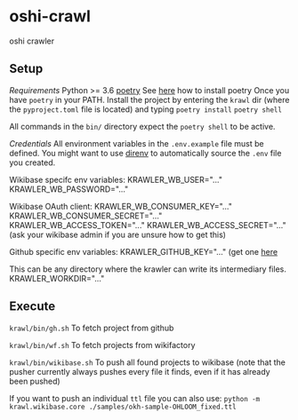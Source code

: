 # oshi-crawl

oshi crawler

## Setup

_Requirements_
Python >= 3.6
[poetry](https://python-poetry.org)
See [here](https://python-poetry.org/docs/) how to install poetry
Once you have `poetry` in your PATH.
Install the project by entering the `krawl` dir (where the `pyproject.toml` file is located) and typing
`poetry install`
`poetry shell`

All commands in the `bin/` directory expect the `poetry shell` to be active.

_Credentials_
All environment variables in the `.env.example` file must be defined.
You might want to use [direnv](https://direnv.net/) to automatically source the `.env` file you created.

Wikibase specifc env variables:
KRAWLER_WB_USER="..."
KRAWLER_WB_PASSWORD="..."

Wikibase OAuth client:
KRAWLER_WB_CONSUMER_KEY="..."
KRAWLER_WB_CONSUMER_SECRET="..."
KRAWLER_WB_ACCESS_TOKEN="..."
KRAWLER_WB_ACCESS_SECRET="..."
(ask your wikibase admin if you are unsure how to get this)

Github specific env variables:
KRAWLER_GITHUB_KEY="..."
(get one [here](https://github.com/settings/tokens)

This can be any directory where the krawler can write its intermediary files.
KRAWLER_WORKDIR="..."

## Execute

`krawl/bin/gh.sh`
To fetch project from github

`krawl/bin/wf.sh`
To fetch projects from wikifactory

`krawl/bin/wikibase.sh`
To push all found projects to wikibase
(note that the pusher currently always pushes every file it finds, even if it has already been pushed)

If you want to push an individual `ttl` file you can also use:
`python -m krawl.wikibase.core ./samples/okh-sample-OHLOOM_fixed.ttl`
